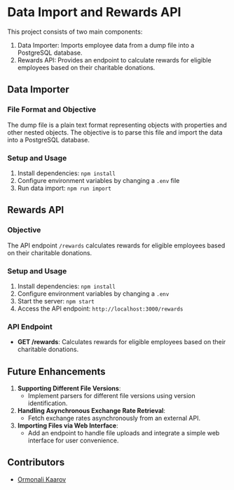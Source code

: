 # Data Import and Rewards API

This project consists of two main components:

1. Data Importer: Imports employee data from a dump file into a PostgreSQL database.
2. Rewards API: Provides an endpoint to calculate rewards for eligible employees based on their charitable donations.

## Data Importer

### File Format and Objective

The dump file is a plain text format representing objects with properties and other nested objects. The objective is to parse this file and import the data into a PostgreSQL database.

### Setup and Usage

1. Install dependencies: `npm install`
2. Configure environment variables by changing a `.env` file
3. Run data import: `npm run import`

## Rewards API

### Objective

The API endpoint `/rewards` calculates rewards for eligible employees based on their charitable donations.

### Setup and Usage

1. Install dependencies: `npm install`
2. Configure environment variables by changing a `.env`
3. Start the server: `npm start`
4. Access the API endpoint: `http://localhost:3000/rewards`

### API Endpoint

- **GET /rewards**: Calculates rewards for eligible employees based on their charitable donations.

## Future Enhancements

1. **Supporting Different File Versions**:
   - Implement parsers for different file versions using version identification.
2. **Handling Asynchronous Exchange Rate Retrieval**:
   - Fetch exchange rates asynchronously from an external API.
3. **Importing Files via Web Interface**:
   - Add an endpoint to handle file uploads and integrate a simple web interface for user convenience.

## Contributors

- [Ormonali Kaarov](https://github.com/Ormonali)
